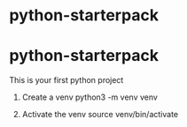 # python-starterpack
# python-starterpack
This is your first python project
1. Create a venv
python3 -m venv venv

2. Activate the venv
source venv/bin/activate

